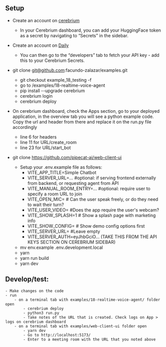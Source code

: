 ## Setup
- Create an account on [cerebrium](https://www.cerebrium.ai/)
    - In your Cerebrium dashboard, you can add your HuggingFace token as a secret by navigating to “Secrets” in the sidebar.
- Create an account on [Daily](https://dashboard.daily.co/u/signup)
    - You can then go to the “developers” tab to fetch your API key - add this to your Cerebrium Secrets.
- git clone git@github.com:facundo-zalazar/examples.git
    - git checkout example_18_testing -f
    - go to /examples/18-realtime-voice-agent
    - pip install --upgrade cerebrium
    - cerebrium login
    - cerebrium deploy
- On cerebrium dashboard, check the Apps section, go to your deployed application, in the overview tab you will see a python example code. Copy the url and header from there and replace it on the run.py file accordingly
    - line 6 for headers
    - line 11 for URL/create_room
    - line 23 for URL/start_bot

- git clone https://github.com/pipecat-ai/web-client-ui
    - Setup your .env.example file as follows:
        - VITE_APP_TITLE=Simple Chatbot
        - VITE_SERVER_URL=... #optional: if serving frontend externally from backend, or requesting agent from API
        - VITE_MANUAL_ROOM_ENTRY=... #optional: require user to specify a room URL to join 
        - VITE_OPEN_MIC= # Can the user speak freely, or do they need to wait their turn? 
        - VITE_USER_VIDEO= #Does the app require the user's webcam?
        - VITE_SHOW_SPLASH=1 # Show a splash page with marketing info
        - VITE_SHOW_CONFIG= # Show demo config options first
        - VITE_SERVER_URL= #Leave empty
        - VITE_SERVER_AUTH=eyJhbGciO... (TAKE THIS FROM THE API KEYS SECTION ON CEREBRIUM SIDEBAR)
    - mv env.example .env.development.local
    - yarn 
    - yarn run build
    - yarn dev

## Develop/test:
    - Make changes on the code
    - run
        - on a terminal tab with examples/18-realtime-voice-agent/ folder open
            - cerebrium deploy
            - python3 run.py
            - Take notes of the URL that is created. Check logs on App > logs on cerebrium dashboard
        - on a terminal tab with examples/web-client-ui folder open
            - yarn dev
            - Go to http://localhost:5173/
            - Enter to a meeting room with the URL that you noted above